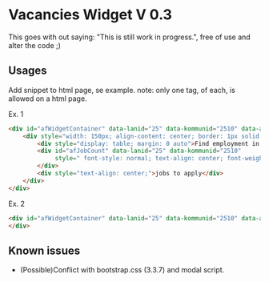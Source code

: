 # Vacancies Widget V 0.3

This goes with out saying: "This is still work in progress.", free of use and alter the code ;)

Usages
------

Add snippet to html page, se example.
note: only one tag, of each, is allowed on a html page.

Ex. 1
```html
<div id="afWidgetContainer" data-lanid="25" data-kommunid="2510" data-antalrader="10">
    <div style="width: 150px; align-content: center; border: 1px solid black; border-radius: 5px; background-color: #00B9EA">
        <div style="display: table; margin: 0 auto">Find employment in Jokkmokk</div>
        <div id="afJobCount" data-lanid="25" data-kommunid="2510"
             style=" font-style: normal; text-align: center; font-weight: 800;  color: white; background-color: #0044AB; ">
        </div>
        <div style="text-align: center;">jobs to apply</div>
    </div>
</div>
```


Ex. 2
```html
<div id="afWidgetContainer" data-lanid="25" data-kommunid="2510" data-antalrader="10">
</div>
```

Known issues
------------
- (Possible)Conflict with bootstrap.css (3.3.7) and modal script.
